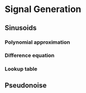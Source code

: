 # Signal Generation

## Sinusoids

### Polynomial approximation

### Difference equation

### Lookup table

## Pseudonoise